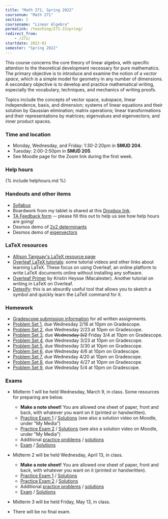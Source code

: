 ```yaml
---
title: "Math 271, Spring 2022"
coursenum: "Math 271"
section: 2
coursename: "Linear Algebra"
permalink: /teaching/271-22spring/
redirect_from:
    - /271/
startdate: 2022-01
semester: "Spring 2022"
---
```


This course concerns the core theory of linear algebra, with specific attention to the theoretical development necessary for pure mathematics. The primary objective is to introduce and examine the notion of a *vector space*, which is a simple model for geometry in any number of dimensions. A secondary objective is to develop and practice mathematical writing, especially the vocabulary, techniques, and mechanics of writing proofs.

Topics include the concepts of vector space, subspace, linear independence, basis, and dimension; systems of linear equations and their solution by Gaussian elimination; matrix operations; linear transformations and their representations by matrices; eigenvalues and eigenvectors; and inner product spaces. 

### Time and location
* Monday, Wednesday, and Friday: 1:30-2:20pm in **SMUD 204**.
* Tuesday: 2:00-2:50pm in **SMUD 205**.
* See Moodle page for the Zoom link during the first week.

### Help hours

{% include helphours.md %}
    

### Handouts and other items

*   [Syllabus](handouts/syllabus.pdf)
*   Boardwork from my tablet is shared at this [Dropbox link](https://www.dropbox.com/sh/jdroz3shx0drhyc/AABEzfYS6E_MwbbvHf2C9_iqa?dl=0).
*   [TA Feedback form](https://forms.gle/zm1uiL5P9EH9WnHn9) -- please fill this out to help us see how help hours are going!
*   Desmos demo of [2x2 determinants](https://www.desmos.com/calculator/rn4wj8uo5n)
*   Desmos demo of [eigenvectors](https://www.desmos.com/calculator/ylayakz8rk)

### LaTeX resources

*   [Allison Tanguay's LaTeX resource page](https://www.amherst.edu/people/facstaff/atanguay/latex)
*   [Overleaf LaTeX tutorials](https://www.overleaf.com/learn/latex/Tutorials): some tutorial videos and other links about learning LaTeX. These focus on using Overleaf, an online platform to write LaTeX documents online without installing any software.
*   [Overleaf Primer](handouts/OverleafPrimer.pdf) by Kristin Heysse (Macalester). Another tutorial on writing in LaTeX on Overleaf.
*   [Detexify](http://detexify.kirelabs.org/classify.html): this is an absurdly useful tool that allows you to sketch a symbol and quickly learn the LaTeX command for it.

### Homework

* [Gradescope submission information](handouts/gsinfo.pdf) for all written assignments.
* [Problem Set 1](psets/pset1.pdf), due Wednesday 2/16 at 10pm on Gradescope.
* [Problem Set 2](psets/pset2.pdf), due Wednesday 2/23 at 10pm on Gradescope.
* [Problem Set 3](psets/pset3.pdf), due ~~Wednesday 3/2~~ Friday 3/4 at 10pm on Gradescope.
* [Problem Set 4](psets/pset4.pdf), due Wednesday 3/23 at 10pm on Gradescope.
* [Problem Set 5](psets/pset5.pdf), due Wednesday 3/30 at 10pm on Gradescope.
* [Problem Set 6](psets/pset6.pdf), due Wednesday 4/6 at 10pm on Gradescope.
* [Problem Set 7](psets/pset7.pdf), due Wednesday 4/20 at 10pm on Gradescope.
* [Problem Set 8](psets/pset8.pdf), due Wednesday 4/27 at 10pm on Gradescope.
* [Problem Set 9](psets/pset9.pdf), due Wednesday 5/4 at 10pm on Gradescope.
<!--psets-->

### Exams

* Midterm 1 will be held Wednesday, March 9, in class. Some resources for preparing are below.
    * **Make a note sheet!** You are allowed one sheet of paper, front and back, with whatever you want on it (printed or handwritten).
    * [Practice Exam 1](exams/midterm1-practice1.pdf) / [Solutions](exams/midterm1-practice1-soln.pdf) (see also a solution video on Moodle, under "My Media")
    * [Practice Exam 2](exams/midterm1-practice2.pdf) / [Solutions](exams/midterm1-practice2-soln.pdf) (see also a solution video on Moodle, under "My Media")
    * Additional [practice problems](exams/practiceProblems.pdf) / [solutions](exams/practiceProblemsSolns.pdf)
    * [Exam](https://moodle.amherst.edu/pluginfile.php/909985/mod_resource/content/1/midterm1compact.pdf) / [Solutions](https://moodle.amherst.edu/pluginfile.php/909982/mod_resource/content/1/midterm1-soln.pdf)
* Midterm 2 will be held Wednesday, April 13, in class.
    * **Make a note sheet!** You are allowed one sheet of paper, front and back, with whatever you want on it (printed or handwritten).
    * [Practice Exam 1](exams/midterm2practice1.pdf) / [Solutions](exams/midterm2practice1soln.pdf)
    * [Practice Exam 2](exams/midterm2practice2.pdf) / [Solutions](exams/midterm2practice2soln.pdf)
    * Additional [practice problems](exams/midterm2practiceProblems.pdf) / [solutions](exams/midterm2practiceProblemsSoln.pdf)
    * [Exam](https://moodle.amherst.edu/pluginfile.php/919509/mod_resource/content/1/midterm2compact.pdf) / [Solutions](https://moodle.amherst.edu/pluginfile.php/919508/mod_resource/content/1/midterm2soln.pdf)

* Midterm 3 will be held Friday, May 13, in class.
* There will be no final exam.
